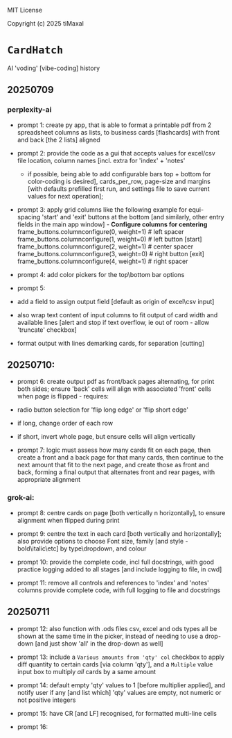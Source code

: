 
MIT License

Copyright (c) 2025 tiMaxal
# `CardHatch`
AI 'voding' [vibe-coding] history


## 20250709

### perplexity-ai
- prompt 1:
create py app,
 that is able to format a printable pdf from 2 spreadsheet columns as lists,
   to business cards [flashcards] with front and back [the 2 lists] aligned

- prompt 2:
provide the code as a gui that accepts values for excel/csv file location,
 column names [incl. extra for 'index' + 'notes'
   - if possible, being able to add configurable bars top + bottom for color-coding is desired],
     cards_per_row, page-size and margins [with defaults prefilled first run,
       and settings file to save current values for next operation];

- prompt 3:
apply grid columns like the following example for equi-spacing 'start' and 'exit'
 buttons at the bottom [and similarly, other entry fields in the main app window] -
 **Configure columns for centering**
frame_buttons.columnconfigure(0, weight=1) # left spacer
frame_buttons.columnconfigure(1, weight=0) # left button [start]
frame_buttons.columnconfigure(2, weight=1) # center spacer
frame_buttons.columnconfigure(3, weight=0) # right button [exit]
frame_buttons.columnconfigure(4, weight=1) # right spacer

- prompt 4:
add color pickers for the top\bottom bar options

- prompt 5:
- add a field to assign output field [default as origin of excel\csv input]
- also wrap text content of input columns to fit output of card width and available lines
     [alert and stop if text overflow, ie out of room - allow 'truncate' checkbox]
- format output with lines demarking cards, for separation [cutting]

## 20250710:

- prompt 6:
create output pdf as front/back pages alternating, for print both sides;
ensure 'back' cells will align with associated 'front' cells when page is flipped - requires:
- radio button selection for 'flip long edge' or 'flip short edge'
- if long, change order of each row
- if short, invert whole page, but ensure cells will align vertically

- prompt 7:
logic must assess how many cards fit on each page,
 then create a front and a back page for that many cards,
   then continue to the next amount that fit to the next page,
     and create those as front and back,
       forming a final output that alternates front and rear pages,
         with appropriate alignment

### grok-ai:

- prompt 8:
centre cards on page [both vertically n horizontally],
 to ensure alignment when flipped during print

- prompt 9:
centre the text in each card [both vertically and horizontally];
also provide options to choose Font size, family [and style - bold\italic\etc] by type\dropdown, and colour

- prompt 10:
provide the complete code, incl full docstrings,
 with good practice logging added to all stages
   [and include logging to file, in cwd]

- prompt 11:
remove all controls and references to 'index' and 'notes' columns
provide complete code, with full logging to file and docstrings

## 20250711

- prompt 12:
 also function with .ods files
csv, excel and ods types all be shown at the same time in the picker,
 instead of needing to use a drop-down
  [and just show 'all' in the drop-down as well]

- prompt 13:
include a `Various amounts from 'qty' col` checkbox
 to apply diff quantity to certain cards [via column 'qty'],
   and a `Multiple` value input box to multiply *all* cards by a same amount

- prompt 14:
default empty 'qty' values to 1 [before multiplier applied],
 and notify user if any [and list which] 'qty' values are empty, not numeric or not positive integers

- prompt 15:
have CR [and LF] recognised, for formatted multi-line cells

- prompt 16:
